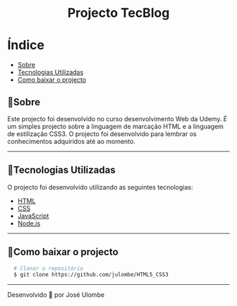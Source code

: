 <h1 align="center">
 Projecto TecBlog
</h1>



# Índice
  - [Sobre](#sobre)
  - [Tecnologias Utilizadas](#tecnologias-utilizadas)
  - [Como baixar o projecto](#como-baixar-o-projecto)


## 🎯Sobre

Este projecto foi desenvolvido no curso desenvolvimento Web da Udemy. É um simples projecto sobre a linguagem de marcação HTML e a linguagem de estilização CSS3.
O projecto foi desenvolvido para lembrar os conhecimentos adquiridos até ao momento.

---

## 🚀Tecnologias Utilizadas

O projecto foi desenvolvido utilizando as seguintes tecnologias:

- [HTML](https://www.learn-html.org/)
- [CSS](https://www.w3.org/Style/CSS/Overview.en.html)
- [JavaScript](http://www.ecma-international.org/ecma-262/6.0/)
- [Node.js](https://nodejs.org)

---
  
 ## 📁Como baixar o projecto
  ```bash
    # Clonar o repositório
    $ git clone https://github.com/julombe/HTML5_CSS3

  ```
  ---
  Desenvolvido 💜 por José Ulombe

